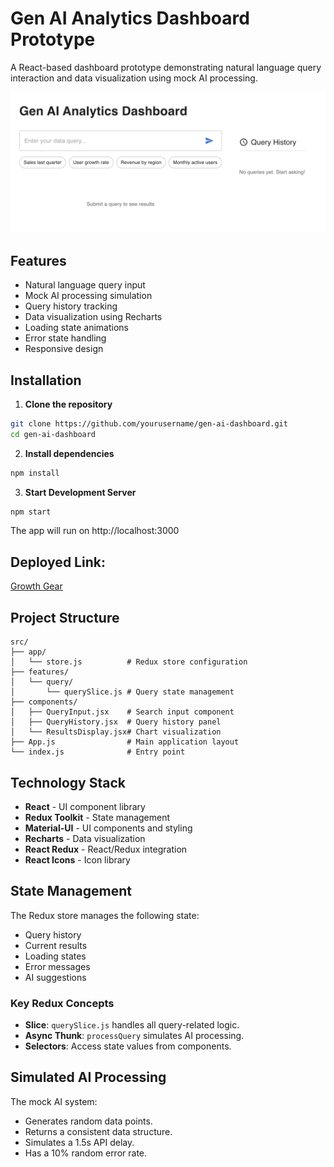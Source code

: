 # Gen AI Analytics Dashboard Prototype

A React-based dashboard prototype demonstrating natural language query interaction and data visualization using mock AI processing.

![Dashboard Screenshot](./public/dashboard.png)

## Features

-  Natural language query input
-  Mock AI processing simulation
-  Query history tracking
-  Data visualization using Recharts
-  Loading state animations
-  Error state handling
-  Responsive design

## Installation

1. **Clone the repository**
```bash
git clone https://github.com/yourusername/gen-ai-dashboard.git
cd gen-ai-dashboard
```

2. **Install dependencies**
```bash
npm install
```
3. **Start Development Server**
```bash
npm start
```
The app will run on http://localhost:3000

## Deployed Link:
[Growth Gear](https://growthgear.netlify.app/)

## Project Structure
```
src/
├── app/
│   └── store.js          # Redux store configuration
├── features/
│   └── query/
│       └── querySlice.js # Query state management
├── components/
│   ├── QueryInput.jsx    # Search input component
│   ├── QueryHistory.jsx  # Query history panel
│   └── ResultsDisplay.jsx# Chart visualization
├── App.js                # Main application layout
└── index.js              # Entry point
```
## Technology Stack

- **React** - UI component library
- **Redux Toolkit** - State management
- **Material-UI** - UI components and styling
- **Recharts** - Data visualization
- **React Redux** - React/Redux integration
- **React Icons** - Icon library

## State Management

The Redux store manages the following state:

- Query history
- Current results
- Loading states
- Error messages
- AI suggestions

### Key Redux Concepts

- **Slice**: `querySlice.js` handles all query-related logic.
- **Async Thunk**: `processQuery` simulates AI processing.
- **Selectors**: Access state values from components.

## Simulated AI Processing

The mock AI system:

- Generates random data points.
- Returns a consistent data structure.
- Simulates a 1.5s API delay.
- Has a 10% random error rate.
